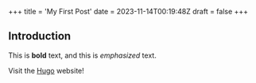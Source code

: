 +++
title = 'My First Post'
date = 2023-11-14T00:19:48Z
draft = false
+++

## Introduction

This is **bold** text, and this is *emphasized* text.

Visit the [Hugo](https://gohugo.io) website!
